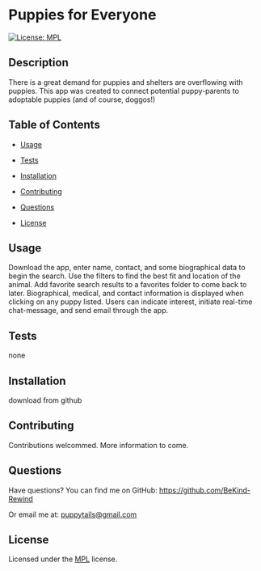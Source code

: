 # Puppies for Everyone

[![License: MPL](https://img.shields.io/badge/License-MPL_2.0-brightgreen.svg)](https://choosealicense.com/licenses/mpl-2.0/)

## Description
There is a great demand for puppies and shelters are overflowing with puppies. This app was created to connect potential puppy-parents to adoptable puppies (and of course, doggos!)

## Table of Contents
  - [Usage](#usage)
  - [Tests](#tests)
  - [Installation](#installation)
  - [Contributing](#contributing)
  - [Questions](#questions)

  - [License](#license)
      


## Usage
Download the app, enter name, contact, and some biographical data to begin the search. Use the filters to find the best fit and location of the animal. Add favorite search results to a favorites folder to come back to later. Biographical, medical, and contact information is displayed when clicking on any puppy listed. Users can indicate interest, initiate real-time chat-message, and send email through the app. 



## Tests
none



## Installation
download from github



## Contributing
Contributions welcommed. More information to come.



## Questions

Have questions?
You can find me on GitHub:
https://github.com/BeKind-Rewind

Or email me at:
puppytails@gmail.com


## License

Licensed under the [MPL](https://choosealicense.com/licenses/mpl-2.0/) license.
    